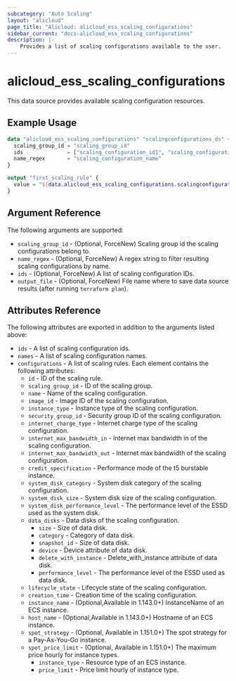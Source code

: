 ```yaml
---
subcategory: "Auto Scaling"
layout: "alicloud"
page_title: "Alicloud: alicloud_ess_scaling_configurations"
sidebar_current: "docs-alicloud_ess_scaling_configurations"
description: |-
    Provides a list of scaling configurations available to the user.
---
```


# alicloud_ess_scaling_configurations

This data source provides available scaling configuration resources. 

## Example Usage

```terraform
data "alicloud_ess_scaling_configurations" "scalingconfigurations_ds" {
  scaling_group_id = "scaling_group_id"
  ids              = ["scaling_configuration_id1", "scaling_configuration_id2"]
  name_regex       = "scaling_configuration_name"
}

output "first_scaling_rule" {
  value = "${data.alicloud_ess_scaling_configurations.scalingconfigurations_ds.configurations.0.id}"
}
```

## Argument Reference

The following arguments are supported:

* `scaling_group_id` - (Optional, ForceNew) Scaling group id the scaling configurations belong to.
* `name_regex` - (Optional, ForceNew) A regex string to filter resulting scaling configurations by name.
* `ids` - (Optional, ForceNew) A list of scaling configuration IDs.
* `output_file` - (Optional, ForceNew) File name where to save data source results (after running `terraform plan`).

## Attributes Reference

The following attributes are exported in addition to the arguments listed above:

* `ids` - A list of scaling configuration ids.
* `names` - A list of scaling configuration names.
* `configurations` - A list of scaling rules. Each element contains the following attributes:
  * `id` - ID of the scaling rule.
  * `scaling_group_id` - ID of the scaling group.
  * `name` - Name of the scaling configuration.
  * `image_id` - Image ID of the scaling configuration.
  * `instance_type` - Instance type of the scaling configuration.
  * `security_group_id` - Security group ID of the scaling configuration.
  * `internet_charge_type` - Internet charge type of the scaling configuration.
  * `internet_max_bandwidth_in` - Internet max bandwidth in of the scaling configuration.
  * `internet_max_bandwidth_out` - Internet max bandwidth of the scaling configuration.
  * `credit_specification` - Performance mode of the t5 burstable instance.
  * `system_disk_category` - System disk category of the scaling configuration.
  * `system_disk_size` - System disk size of the scaling configuration.
  * `system_disk_performance_level` - The performance level of the ESSD used as the system disk.
  * `data_disks` - Data disks of the scaling configuration.
    * `size` - Size of data disk.
    * `category` - Category of data disk.
    * `snapshot_id` - Size of data disk.
    * `device` - Device attribute of data disk.
    * `delete_with_instance` - Delete_with_instance attribute of data disk.
    * `performance_level` - The performance level of the ESSD used as data disk.
  * `lifecycle_state` - Lifecycle state of the scaling configuration.
  * `creation_time` - Creation time of the scaling configuration.
  * `instance_name` - (Optional,Available in 1.143.0+) InstanceName of an ECS instance.
  * `host_name` - (Optional,Available in 1.143.0+) Hostname of an ECS instance.
  * `spot_strategy` - (Optional, Available in 1.151.0+) The spot strategy for a Pay-As-You-Go instance.
  * `spot_price_limit` - (Optional, Available in 1.151.0+) The maximum price hourly for instance types.
    * `instance_type` - Resource type of an ECS instance.
    * `price_limit` - Price limit hourly of instance type.
